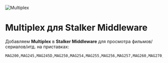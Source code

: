 ![Multiplex](https://raw.githubusercontent.com/Elegant-Division/Fork-Player-for-Stalker-Middleware/master/img/720/icons/2010.png)

# Multiplex для Stalker Middleware

Добавляем **Multiplex** в **Stalker Middleware** для просмотра фильмов/сериалов/итд. на приставках:
```shell
MAG200,MAG245,MAG245D,MAG250,MAG254,MAG255,MAG256,MAG257,MAG260,MAG270,MAG275,MAG351,MAG352,AuraHD,WR320
```
